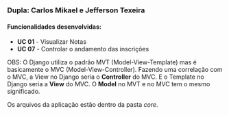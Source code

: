 ### Dupla: Carlos Mikael e Jefferson Texeira

#### Funcionalidades desenvolvidas:

<ul>
<li> <strong>UC 01</strong> - Visualizar Notas</li>
<li> <strong>UC 07</strong> - Controlar o andamento das inscrições</li>
</ul>



OBS: O Django utiliza o padrão MVT (Model-View-Template) mas é basicamente o MVC (Model-View-Controller). Fazendo uma correlação com o MVC, a View no Django seria o **Controller** do MVC. E o Template no Django seria a **View** do MVC. O **Model** no MVT e no MVC tem o mesmo significado.

Os arquivos da aplicação estão dentro da pasta _core_.